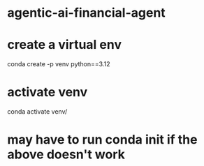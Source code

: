 # agentic-ai-financial-agent


# create a virtual env
conda create -p venv python==3.12

# activate venv
conda activate venv/  
# may have to run conda init if the above doesn't work


